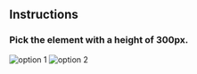 ## Instructions

### Pick the element with a height of 300px.

![option 1](http://udacity.github.io/fend/lessons/L5/concepts/08-border-box/border-box-option-1.png)
![option 2](http://udacity.github.io/fend/lessons/L5/concepts/08-border-box/border-box-option-2.png)